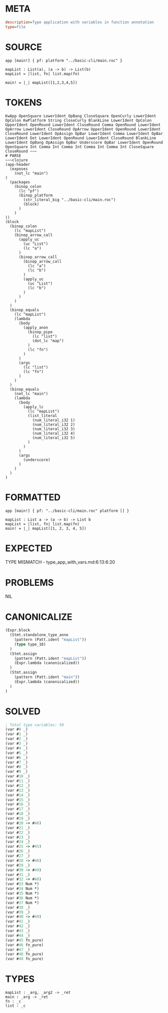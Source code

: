 # META
~~~ini
description=Type application with variables in function annotation
type=file
~~~
# SOURCE
~~~roc
app [main!] { pf: platform "../basic-cli/main.roc" }

mapList : List(a), (a -> b) -> List(b)
mapList = |list, fn| list.map(fn)

main! = |_| mapList([1,2,3,4,5])
~~~
# TOKENS
~~~text
KwApp OpenSquare LowerIdent OpBang CloseSquare OpenCurly LowerIdent OpColon KwPlatform String CloseCurly BlankLine LowerIdent OpColon UpperIdent OpenRound LowerIdent CloseRound Comma OpenRound LowerIdent OpArrow LowerIdent CloseRound OpArrow UpperIdent OpenRound LowerIdent CloseRound LowerIdent OpAssign OpBar LowerIdent Comma LowerIdent OpBar LowerIdent Dot LowerIdent OpenRound LowerIdent CloseRound BlankLine LowerIdent OpBang OpAssign OpBar Underscore OpBar LowerIdent OpenRound OpenSquare Int Comma Int Comma Int Comma Int Comma Int CloseSquare CloseRound ~~~
# PARSE
~~~clojure
(app-header
  (exposes
    (not_lc "main")
)
  (packages
    (binop_colon
      (lc "pf")
      (binop_platform
        (str_literal_big "../basic-cli/main.roc")
        (block)
      )
    )
))
(block
  (binop_colon
    (lc "mapList")
    (binop_arrow_call
      (apply_uc
        (uc "List")
        (lc "a")
      )
      (binop_arrow_call
        (binop_arrow_call
          (lc "a")
          (lc "b")
        )
        (apply_uc
          (uc "List")
          (lc "b")
        )
      )
    )
  )
  (binop_equals
    (lc "mapList")
    (lambda
      (body
        (apply_anon
          (binop_pipe
            (lc "list")
            (dot_lc "map")
          )
          (lc "fn")
        )
      )
      (args
        (lc "list")
        (lc "fn")
      )
    )
  )
  (binop_equals
    (not_lc "main")
    (lambda
      (body
        (apply_lc
          (lc "mapList")
          (list_literal
            (num_literal_i32 1)
            (num_literal_i32 2)
            (num_literal_i32 3)
            (num_literal_i32 4)
            (num_literal_i32 5)
          )
        )
      )
      (args
        (underscore)
      )
    )
  )
)
~~~
# FORMATTED
~~~roc
app [main!] { pf: "../basic-cli/main.roc" platform [] }

mapList : List a -> (a -> b) -> List b
mapList = |list, fn| list.map(fn)
main! = |_| mapList([1, 2, 3, 4, 5])
~~~
# EXPECTED
TYPE MISMATCH - type_app_with_vars.md:6:13:6:20
# PROBLEMS
NIL
# CANONICALIZE
~~~clojure
(Expr.block
  (Stmt.standalone_type_anno
    (pattern (Patt.ident "mapList"))
    (type type_18)
  )
  (Stmt.assign
    (pattern (Patt.ident "mapList"))
    (Expr.lambda (canonicalized))
  )
  (Stmt.assign
    (pattern (Patt.ident "main"))
    (Expr.lambda (canonicalized))
  )
)
~~~
# SOLVED
~~~clojure
; Total type variables: 50
(var #0 _)
(var #1 _)
(var #2 _)
(var #3 _)
(var #4 _)
(var #5 _)
(var #6 _)
(var #7 _)
(var #8 _)
(var #9 _)
(var #10 _)
(var #11 _)
(var #12 _)
(var #13 _)
(var #14 _)
(var #15 _)
(var #16 _)
(var #17 _)
(var #18 _)
(var #19 _)
(var #20 -> #46)
(var #21 _)
(var #22 _)
(var #23 _)
(var #24 _)
(var #25 -> #45)
(var #26 _)
(var #27 _)
(var #28 -> #46)
(var #29 _)
(var #30 -> #49)
(var #31 _)
(var #32 -> #48)
(var #33 Num *)
(var #34 Num *)
(var #35 Num *)
(var #36 Num *)
(var #37 Num *)
(var #38 _)
(var #39 _)
(var #40 -> #49)
(var #41 _)
(var #42 _)
(var #43 _)
(var #44 _)
(var #45 fn_pure)
(var #46 fn_pure)
(var #47 _)
(var #48 fn_pure)
(var #49 fn_pure)
~~~
# TYPES
~~~roc
mapList : _arg, _arg2 -> _ret
main : _arg -> _ret
fn : _c
list : _c
~~~
